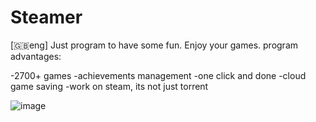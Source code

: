 # Steamer
[🇬🇧eng]
Just program to have some fun. Enjoy your games.
program advantages:

-2700+ games
-achievements management 
-one click and done
-cloud game saving
-work on steam, its not just torrent

![image](https://github.com/user-attachments/assets/a5f0b04d-e83a-4b41-8ab8-f00d5d61800c)
